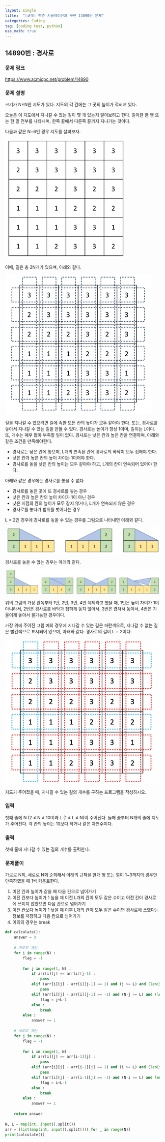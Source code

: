 ```yaml
---
layout: single
title:  "[코테] 백준 시물레이션과 구현 14890번 문제"
categories: Coding
tag: [coding test, python]
use_math: true
---
```


## 14890번 : 경사로
### 문제 링크
<https://www.acmicpc.net/problem/14890>

### 문제 설명
크기가 N×N인 지도가 있다. 지도의 각 칸에는 그 곳의 높이가 적혀져 있다.

오늘은 이 지도에서 지나갈 수 있는 길이 몇 개 있는지 알아보려고 한다. 길이란 한 행 또는 한 열 전부를 나타내며, 한쪽 끝에서 다른쪽 끝까지 지나가는 것이다.

다음과 같은 N=6인 경우 지도를 살펴보자.

![그림1](/images/20241001_1.png)

이때, 길은 총 2N개가 있으며, 아래와 같다.

![그림2](/images/20241001_2.png)

길을 지나갈 수 있으려면 길에 속한 모든 칸의 높이가 모두 같아야 한다. 또는, 경사로를 놓아서 지나갈 수 있는 길을 만들 수 있다. 경사로는 높이가 항상 1이며, 길이는 L이다. 또, 개수는 매우 많아 부족할 일이 없다. 경사로는 낮은 칸과 높은 칸을 연결하며, 아래와 같은 조건을 만족해야한다.

- 경사로는 낮은 칸에 놓으며, L개의 연속된 칸에 경사로의 바닥이 모두 접해야 한다.
- 낮은 칸과 높은 칸의 높이 차이는 1이어야 한다.
- 경사로를 놓을 낮은 칸의 높이는 모두 같아야 하고, L개의 칸이 연속되어 있어야 한다.

아래와 같은 경우에는 경사로를 놓을 수 없다.

- 경사로를 놓은 곳에 또 경사로를 놓는 경우
- 낮은 칸과 높은 칸의 높이 차이가 1이 아닌 경우
- 낮은 지점의 칸의 높이가 모두 같지 않거나, L개가 연속되지 않은 경우
- 경사로를 놓다가 범위를 벗어나는 경우

L = 2인 경우에 경사로를 놓을 수 있는 경우를 그림으로 나타내면 아래와 같다.

![그림3](/images/20241001_3.png)

경사로를 놓을 수 없는 경우는 아래와 같다.

![그림4](/images/20241001_4.png)

위의 그림의 가장 왼쪽부터 1번, 2번, 3번, 4번 예제라고 했을 때, 1번은 높이 차이가 1이 아니라서, 2번은 경사로를 바닥과 접하게 놓지 않아서, 3번은 겹쳐서 놓아서, 4번은 기울이게 놓아서 불가능한 경우이다.

가장 위에 주어진 그림 예의 경우에 지나갈 수 있는 길은 파란색으로, 지나갈 수 없는 길은 빨간색으로 표시되어 있으며, 아래와 같다. 경사로의 길이 L = 2이다.

![그림5](/images/20241001_5.png)

지도가 주어졌을 때, 지나갈 수 있는 길의 개수를 구하는 프로그램을 작성하시오.


### 입력
첫째 줄에 N (2 ≤ N ≤ 100)과 L (1 ≤ L ≤ N)이 주어진다. 둘째 줄부터 N개의 줄에 지도가 주어진다. 각 칸의 높이는 10보다 작거나 같은 자연수이다.

### 출력
첫째 줄에 지나갈 수 있는 길의 개수를 출력한다.

### 문제풀이
가로로 N회, 세로로 N회 순회해서 아래의 규칙을 한개 행 또는 열이 1~3까지의 경우만 만족하였을 때 1씩 카운트한다.

1. 이전 칸과 높이가 같을 때 다음 칸으로 넘어가기
2. 이전 칸보다 높이가 1 높을 때 이전 L개의 칸이 모두 같은 수이고 이전 칸이 경사로에 쓰이지 않았으면 다음 칸으로 넘어가기
3. 이전 칸보다 높이가 1 낮을 때 이후 L개의 칸이 모두 같은 수이면 경사로에 쓰였다는 정보를 저장하고 다음 칸으로 넘어가기
4. 이외의 경우는 break


```python
def calculate():
    answer = 0
    
    # 가로로 계산
    for i in range(N) :
        flag = -1
        
        for j in range(1, N) : 
            if arr[i][j] == arr[i][j-1] :   
                pass
            elif (arr[i][j] - arr[i][j-1] == 1) and (j >= L) and (len(set(arr[i][j-L:j]))) == 1 and (flag not in range(j-L, j)):    
                pass
            elif (arr[i][j] - arr[i][j-1] == -1) and (N-j >= L) and (len(set(arr[i][j:j+L])) == 1) :
                flag = j+L-1
            else :
                break
        else : 
            answer += 1
            
    # 세로로 계산
    for j in range(N) :
        flag = -1
        
        for i in range(1, N) : 
            if arr[i][j] == arr[i-1][j] :   
                pass
            elif (arr[i][j] - arr[i-1][j] == 1) and (i >= L) and (len(set([arr[k][j] for k in range(i-L, i)])) == 1) and (flag not in range(i-L, i)) :    
                pass
            elif (arr[i][j] - arr[i-1][j] == -1) and (N-i >= L) and len(set([arr[k][j] for k in range(i, i+L)])) == 1 :
                flag = i+L-1
            else :
                break
        else : 
            answer += 1
    
    return answer
    
N, L = map(int, input().split())
arr = [list(map(int, input().split())) for _ in range(N)]
print(calculate())
```
